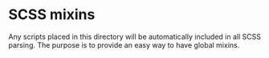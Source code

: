 # SCSS mixins

Any scripts placed in this directory will be automatically included in all SCSS parsing.
The purpose is to provide an easy way to have global mixins.
